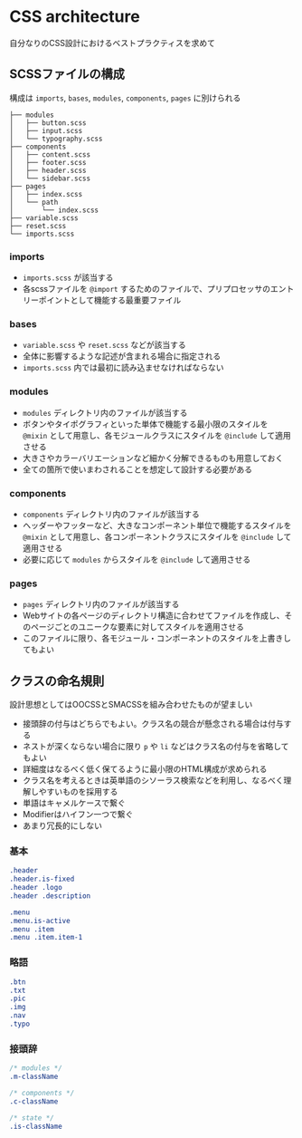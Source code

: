 # CSS architecture

自分なりのCSS設計におけるベストプラクティスを求めて

## SCSSファイルの構成

構成は `imports`, `bases`, `modules`, `components`, `pages` に別けられる

```
├── modules
│   ├── button.scss
│   ├── input.scss
│   └── typography.scss
├── components
│   ├── content.scss
│   ├── footer.scss
│   ├── header.scss
│   └── sidebar.scss
├── pages
│   ├── index.scss
│   └── path
│       └── index.scss
├── variable.scss
├── reset.scss
└── imports.scss
```

### imports

- `imports.scss` が該当する
- 各scssファイルを `@import` するためのファイルで、プリプロセッサのエントリーポイントとして機能する最重要ファイル

### bases

- `variable.scss` や `reset.scss` などが該当する
- 全体に影響するような記述が含まれる場合に指定される
- `imports.scss` 内では最初に読み込ませなければならない

### modules

- `modules` ディレクトリ内のファイルが該当する
- ボタンやタイポグラフィといった単体で機能する最小限のスタイルを `@mixin` として用意し、各モジュールクラスにスタイルを `@include` して適用させる
- 大きさやカラーバリエーションなど細かく分解できるものも用意しておく
- 全ての箇所で使いまわされることを想定して設計する必要がある

### components

- `components` ディレクトリ内のファイルが該当する
- ヘッダーやフッターなど、大きなコンポーネント単位で機能するスタイルを `@mixin` として用意し、各コンポーネントクラスにスタイルを `@include` して適用させる
- 必要に応じて `modules` からスタイルを `@include` して適用させる

### pages

- `pages` ディレクトリ内のファイルが該当する
- Webサイトの各ページのディレクトリ構造に合わせてファイルを作成し、そのページごとのユニークな要素に対してスタイルを適用させる
- このファイルに限り、各モジュール・コンポーネントのスタイルを上書きしてもよい

## クラスの命名規則

設計思想としてはOOCSSとSMACSSを組み合わせたものが望ましい

- 接頭辞の付与はどちらでもよい。クラス名の競合が懸念される場合は付与する
- ネストが深くならない場合に限り `p` や `li` などはクラス名の付与を省略してもよい
- 詳細度はなるべく低く保てるように最小限のHTML構成が求められる
- クラス名を考えるときは英単語のシソーラス検索などを利用し、なるべく理解しやすいものを採用する
- 単語はキャメルケースで繋ぐ
- Modifierはハイフン一つで繋ぐ
- あまり冗長的にしない

### 基本

```css
.header
.header.is-fixed
.header .logo
.header .description

.menu
.menu.is-active
.menu .item
.menu .item.item-1
```

### 略語

```css
.btn
.txt
.pic
.img
.nav
.typo
```

### 接頭辞

```css
/* modules */
.m-className

/* components */
.c-className

/* state */
.is-className
```
